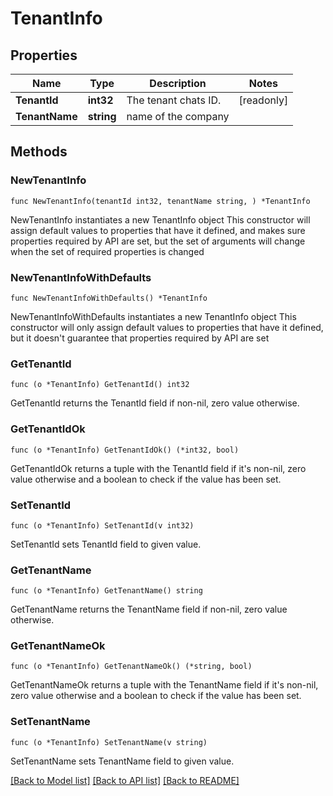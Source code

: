 # TenantInfo

## Properties

Name | Type | Description | Notes
------------ | ------------- | ------------- | -------------
**TenantId** | **int32** | The tenant chats ID. | [readonly] 
**TenantName** | **string** | name of the company | 

## Methods

### NewTenantInfo

`func NewTenantInfo(tenantId int32, tenantName string, ) *TenantInfo`

NewTenantInfo instantiates a new TenantInfo object
This constructor will assign default values to properties that have it defined,
and makes sure properties required by API are set, but the set of arguments
will change when the set of required properties is changed

### NewTenantInfoWithDefaults

`func NewTenantInfoWithDefaults() *TenantInfo`

NewTenantInfoWithDefaults instantiates a new TenantInfo object
This constructor will only assign default values to properties that have it defined,
but it doesn't guarantee that properties required by API are set

### GetTenantId

`func (o *TenantInfo) GetTenantId() int32`

GetTenantId returns the TenantId field if non-nil, zero value otherwise.

### GetTenantIdOk

`func (o *TenantInfo) GetTenantIdOk() (*int32, bool)`

GetTenantIdOk returns a tuple with the TenantId field if it's non-nil, zero value otherwise
and a boolean to check if the value has been set.

### SetTenantId

`func (o *TenantInfo) SetTenantId(v int32)`

SetTenantId sets TenantId field to given value.


### GetTenantName

`func (o *TenantInfo) GetTenantName() string`

GetTenantName returns the TenantName field if non-nil, zero value otherwise.

### GetTenantNameOk

`func (o *TenantInfo) GetTenantNameOk() (*string, bool)`

GetTenantNameOk returns a tuple with the TenantName field if it's non-nil, zero value otherwise
and a boolean to check if the value has been set.

### SetTenantName

`func (o *TenantInfo) SetTenantName(v string)`

SetTenantName sets TenantName field to given value.



[[Back to Model list]](../README.md#documentation-for-models) [[Back to API list]](../README.md#documentation-for-api-endpoints) [[Back to README]](../README.md)



